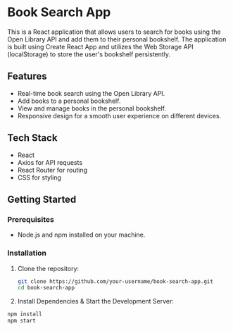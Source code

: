 # Book Search App

This is a React application that allows users to search for books using the Open Library API and add them to their personal bookshelf. The application is built using Create React App and utilizes the Web Storage API (localStorage) to store the user's bookshelf persistently.

## Features

- Real-time book search using the Open Library API.
- Add books to a personal bookshelf.
- View and manage books in the personal bookshelf.
- Responsive design for a smooth user experience on different devices.

## Tech Stack

- React
- Axios for API requests
- React Router for routing
- CSS for styling

## Getting Started

### Prerequisites

- Node.js and npm installed on your machine.

### Installation

1. Clone the repository:

   ```bash
   git clone https://github.com/your-username/book-search-app.git
   cd book-search-app
2. Install Dependencies  & Start the Development Server:

  ```bash
  npm install
  npm start
